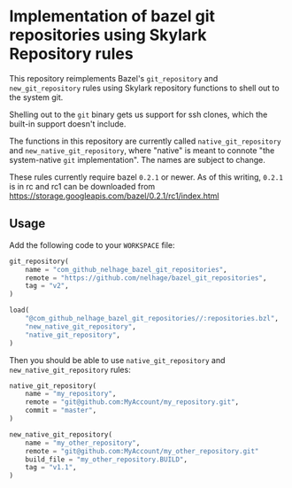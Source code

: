 # Implementation of bazel git repositories using Skylark Repository rules

This repository reimplements Bazel's `git_repository` and
`new_git_repository` rules using Skylark repository functions to shell
out to the system git.

Shelling out to the `git` binary gets us support for ssh clones, which
the built-in support doesn't include.

The functions in this repository are currently called
`native_git_repository` and `new_native_git_repository`, where
"native" is meant to connote "the system-native `git`
implementation". The names are subject to change.

These rules currently require bazel `0.2.1` or newer. As of this
writing, `0.2.1` is in rc and rc1 can be downloaded from
https://storage.googleapis.com/bazel/0.2.1/rc1/index.html

## Usage

Add the following code to your `WORKSPACE` file:

```python
git_repository(
    name = "com_github_nelhage_bazel_git_repositories",
    remote = "https://github.com/nelhage/bazel_git_repositories",
    tag = "v2",
)

load(
    "@com_github_nelhage_bazel_git_repositories//:repositories.bzl",
    "new_native_git_repository",
    "native_git_repository",
)
```

Then you should be able to use `native_git_repository` and `new_native_git_repository` rules:

```python
native_git_repository(
    name = "my_repository",
    remote = "git@github.com:MyAccount/my_repository.git",
    commit = "master",
)

new_native_git_repository(
	name = "my_other_repository",
	remote = "git@github.com:MyAccount/my_other_repository.git"
	build_file = "my_other_repository.BUILD",
    tag = "v1.1",
)
```
